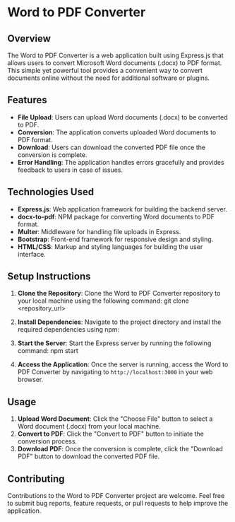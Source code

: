 # Word to PDF Converter

## Overview
The Word to PDF Converter is a web application built using Express.js that allows users to convert Microsoft Word documents (.docx) to PDF format. This simple yet powerful tool provides a convenient way to convert documents online without the need for additional software or plugins.

## Features
- **File Upload**: Users can upload Word documents (.docx) to be converted to PDF.
- **Conversion**: The application converts uploaded Word documents to PDF format.
- **Download**: Users can download the converted PDF file once the conversion is complete.
- **Error Handling**: The application handles errors gracefully and provides feedback to users in case of issues.

## Technologies Used
- **Express.js**: Web application framework for building the backend server.
- **docx-to-pdf**: NPM package for converting Word documents to PDF format.
- **Multer**: Middleware for handling file uploads in Express.
- **Bootstrap**: Front-end framework for responsive design and styling.
- **HTML/CSS**: Markup and styling languages for building the user interface.

## Setup Instructions
1. **Clone the Repository**: Clone the Word to PDF Converter repository to your local machine using the following command:
git clone <repository_url>

2. **Install Dependencies**: Navigate to the project directory and install the required dependencies using npm:

3. **Start the Server**: Start the Express server by running the following command:
npm start

4. **Access the Application**: Once the server is running, access the Word to PDF Converter by navigating to `http://localhost:3000` in your web browser.

## Usage
1. **Upload Word Document**: Click the "Choose File" button to select a Word document (.docx) from your local machine.
2. **Convert to PDF**: Click the "Convert to PDF" button to initiate the conversion process.
3. **Download PDF**: Once the conversion is complete, click the "Download PDF" button to download the converted PDF file.

## Contributing
Contributions to the Word to PDF Converter project are welcome. Feel free to submit bug reports, feature requests, or pull requests to help improve the application.


